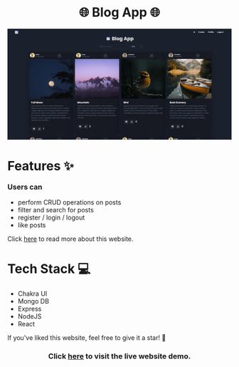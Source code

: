 
<div align='center'>
  
  # 🌐 Blog App 🌐
</div>

![Landing Page](./client/src/images/thumbnail.png)

# Features ✨

<p style="font-size:16px;font-weight:bold;"> Users can </p>

- perform CRUD operations on posts
- filter and search for posts
- register / login / logout
- like posts

Click [here](https://www.ivuschua.com/projects/react/blogapp) to read more about this website.

# Tech Stack 💻

- Chakra UI
- Mongo DB
- Express
- NodeJS
- React

If you've liked this website, feel free to give it a star! 🌟

<div align='center'>


  ### Click [here](https://blogapp-crix.netlify.app/) to visit the live website demo.

</div>
